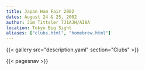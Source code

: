 ```yaml
---
title: Japan Ham Fair 2002
dates: August 24 & 25, 2002
author: Jim Tittsler 7J1AJH/AI8A
location: Tokyo Big Sight
aliases: ["clubs.html", "homebrew.html"]
---
```


{{< gallery src="description.yaml" section="Clubs" >}}

{{< pagesnav >}}
